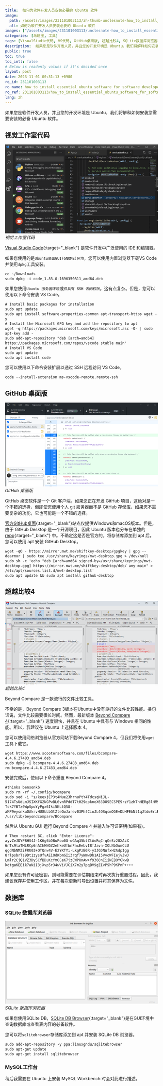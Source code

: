 ```yaml
---
title:  如何为软件开发人员安装必要的 Ubuntu 软件
image:
  path: /assets/images/231101003113/zh-thumb-unclesnote-how_to_install_essential_ubuntu_software_for_software_developers.png
  alt: 如何为软件开发人员安装必要的 Ubuntu 软件
images: ["/assets/images/231101003113/unclesnote-how_to_install_essential_ubuntu_software_for_software_developers-visual_studio_code.png", "/assets/images/231101003113/unclesnote-how_to_install_essential_ubuntu_software_for_software_developers-github_desktop.png", "/assets/images/231101003113/unclesnote-how_to_install_essential_ubuntu_software_for_software_developers-beyond_compare_4.png", "/assets/images/231101003113/unclesnote-how_to_install_essential_ubuntu_software_for_software_developers-db_browser_for_sqlite.png"]
categories: [乌班图, 工具]
tags: [VisualStudio代码, VS代码, GitHub桌面版, 超越比较4, SQLite数据库浏览器, MySQL工作台, 乌班图, 工具]
description:  如果您是软件开发人员，并且您的开发环境是 Ubuntu，我们将解释如何安装您需要安装的必备 Ubuntu 软件。
public: true
toc: true
toc_intl: false
# Below is readonly values if it's decided once
layout: post
date: 2023-11-01 00:31:13 +0900
ro_id: 231101003113
ro_name: how_to_install_essential_ubuntu_software_for_software_developers
ro_ref: 231101003113/how_to_install_essential_ubuntu_software_for_software_developers
lang: zh
---
```

如果您是软件开发人员，并且您的开发环境是 Ubuntu，我们将解释如何安装您需要安装的必备 Ubuntu 软件。  
## 视觉工作室代码
![视觉工作室代码](/assets/images/231101003113/unclesnote-how_to_install_essential_ubuntu_software_for_software_developers-visual_studio_code.png)
_视觉工作室代码_

[Visual Studio Code](https://code.visualstudio.com){:target="_blank"} 是软件开发中广泛使用的 IDE 和编辑器。  

如果您使用的是`Ubuntu桌面GUI(GNOME)环境`，您可以使用内置浏览器下载VS Code并使用`dpkg`工具安装。  

```shell
cd ~/Downloads
sudo dpkg -i code_1.83.0-1696350811_amd64.deb
```
如果您使用`Ubuntu 服务器环境`或`仅具有 SSH 访问权限`，这有点复杂。但是，您可以使用以下命令安装 VS Code。  

```shell
# Install basic packages for installation
sudo apt update
sudo apt install software-properties-common apt-transport-https wget -y
# Install the Microsoft GPG key and add the repository to apt
wget -q https://packages.microsoft.com/keys/microsoft.asc -O- | sudo apt-key add -
sudo add-apt-repository "deb [arch=amd64] https://packages.microsoft.com/repos/vscode stable main"
# Install VS Code
sudo apt update
sudo apt install code
```
您可以使用以下命令安装扩展以通过 SSH 远程访问 VS Code。  

```shell
code --install-extension ms-vscode-remote.remote-ssh
```
## GitHub 桌面版
![GitHub 桌面版](/assets/images/231101003113/unclesnote-how_to_install_essential_ubuntu_software_for_software_developers-github_desktop.png)
_GitHub 桌面版_

GitHub 桌面软件是一个 Git 客户端。如果您正在开发 GitHub 项目，这绝对是一个不错的选择，但即使您使用个人 git 服务器而不是 GitHub 存储库，如果您不需要复杂的功能，它也可能是一个不错的选择。  

[官方GitHub桌面](https://desktop.github.com/){:target="_blank"}站点仅提供Windows和macOS版本。但是，由于 GitHub Desktop 是一个开源项目，因此 Ubuntu 版本也分布在单独的 [repo](https://github.com/shiftkey/desktop){:target="_blank"} 中。不确定这是否是官方的。将存储库添加到 apt 后，您可以使用 apt 安装 GitHub Desktop。  

```shell
wget -qO - https://mirror.mwt.me/shiftkey-desktop/gpgkey | gpg --dearmor | sudo tee /usr/share/keyrings/mwt-desktop.gpg > /dev/null
sudo sh -c 'echo "deb [arch=amd64 signed-by=/usr/share/keyrings/mwt-desktop.gpg] https://mirror.mwt.me/shiftkey-desktop/deb/ any main" > /etc/apt/sources.list.d/mwt-desktop.list'
sudo apt update && sudo apt install github-desktop
```
## 超越比较4
![超越比较4](/assets/images/231101003113/unclesnote-how_to_install_essential_ubuntu_software_for_software_developers-beyond_compare_4.png)
_超越比较4_

Beyond Compare 是一款流行的文件比较工具。  

不幸的是，Beyond Compare 3版本在Ubuntu中没有良好的文件比较性能。换句话说，文件比较需要很长时间。然而，最新版本 [Beyond Compare 4](https://www.scootersoftware.com/download){:target="_blank"} 速度很快，并且在 Ubuntu 中具有与 Windows 相同的性能。所以，我建议在 Ubuntu 上选择版本 4。  

您可以使用网络浏览器从官方网站下载Beyond Compare 4，但我们将使用`wget`工具下载它。  

```shell
wget https://www.scootersoftware.com/files/bcompare-4.4.6.27483_amd64.deb
sudo dpkg -i bcompare-4.4.6.27483_amd64.deb
rm bcompare-4.4.6.27483_amd64.deb
```
安装完成后，使用以下命令重置 Beyond Compare 4。  

```shell
#thinks bensonkb
sudo rm -rf ~/.config/bcompare 
sudo sed -i "s/keexjEP3t4Mue23hrnuPtY4TdcsqNiJL-5174TsUdLmJSIXKfG2NGPwBL6vnRPddT7tH29qpkneX63DO9ECSPE9rzY1zhThHERg8lHM9IBFT+rVuiY823aQJuqzxCKIE1bcDqM4wgW01FH6oCBP1G4ub01xmb4BGSUG6ZrjxWHJyNLyIlGvOhoY2HAYzEtzYGwxFZn2JZ66o4RONkXjX0DF9EzsdUef3UAS+JQ+fCYReLawdjEe6tXCv88GKaaPKWxCeaUL9PejICQgRQOLGOZtZQkLgAelrOtehxz5ANOOqCaJgy2mJLQVLM5SJ9Dli909c5ybvEhVmIC0dc9dWH+/N9KmiLVlKMU7RJqnE+WXEEPI1SgglmfmLc1yVH7dqBb9ehOoKG9UE+HAE1YvH1XX2XVGeEqYUY-Tsk7YBTz0WpSpoYyPgx6Iki5KLtQ5G-aKP9eysnkuOAkrvHU8bLbGtZteGwJarev03PhfCioJL4OSqsmQGEvDbHFEbNl1qJtdwEriR+VNZts9vNNLk7UGfeNwIiqpxjk4Mn09nmSd8FhM4ifvcaIbNCRoMPGl6KU12iseSe+w+1kFsLhX+OhQM8WXcWV10cGqBzQE9OqOLUcg9n0krrR3KrohstS9smTwEx9olyLYppvC0p5i7dAx2deWvM1ZxKNs0BvcXGukR+/g" /usr/lib/beyondcompare/BCompare
```
然后从 Ubuntu GUI 运行 Beyond Compare 4 并输入许可证密钥(如果有)。  

```shell
# Then restart BC, click "Enter License":
ayvZeJDYPBHS4J-1K6g6bDBuPoo0G-oGAq35blZtAoRqC-qQeSz28XAzX
6nTx9laTMLRCp6nAIhHNGZ2ehkeUfbnFaxEeLvI8fJavn-XQLNbOumCLU
qgdNbNMZiFRU03+OTQnw4V-E2YKTYi-LkgPzE6R-yIJGDNWfxH2AdpIgg
8rlpsbrTs9Dt1zysUfvAEi0dKbmGIi3rqf7yWmwDh1AI5VyoWFIejvJwJ
Lmlr2CjQ1VZ3DySCfBDuKcYmOCeK7jzEWPUnAw+f9360nIiiNEB0YGkwB
kdtgaKEEik7aNiI3jXvp5r34wViVJCiX7m2y7pqBV9gZIvP9hP9KPnP++++
```
如果您没有许可证密钥，则可能需要在评估期结束时再次执行重置过程。因此，我建议保存并使用工作区，并在每次更新时导出设置并将其保存为文件。  
## 数据库
### SQLite 数据库浏览器
![SQLite 数据库浏览器](/assets/images/231101003113/unclesnote-how_to_install_essential_ubuntu_software_for_software_developers-db_browser_for_sqlite.png)
_SQLite 数据库浏览器_

如果您使用SQLite DB，[SQLite DB Browser](https://sqlitebrowser.org/dl/){:target="_blank"}是在GUI环境中查询数据库或查看表内容的必备软件。  

您可以将`sqlitebrowser`存储库添加到 apt 并安装 SQLite DB 浏览器。  

```shell
sudo add-apt-repository -y ppa:linuxgndu/sqlitebrowser
sudo apt-get update
sudo apt-get install sqlitebrowser
```
### MySQL工作台
稍后我需要在 Ubuntu 上安装 MySQL Workbench 时会对此进行描述。  
